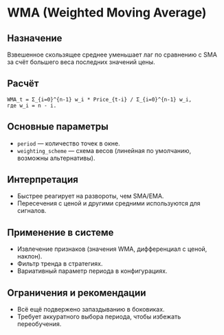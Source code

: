 # WMA (Weighted Moving Average)

## Назначение
Взвешенное скользящее среднее уменьшает лаг по сравнению с SMA за счёт большего веса последних значений цены.

## Расчёт
```
WMA_t = Σ_{i=0}^{n-1} w_i * Price_{t-i} / Σ_{i=0}^{n-1} w_i,
где w_i = n - i.
```

## Основные параметры
- `period` — количество точек в окне.
- `weighting_scheme` — схема весов (линейная по умолчанию, возможны альтернативы).

## Интерпретация
- Быстрее реагирует на развороты, чем SMA/EMA.
- Пересечения с ценой и другими средними используются для сигналов.

## Применение в системе
- Извлечение признаков (значения WMA, дифференциал с ценой, наклон).
- Фильтр тренда в стратегиях.
- Вариативный параметр периода в конфигурациях.

## Ограничения и рекомендации
- Всё ещё подвержено запаздыванию в боковиках.
- Требует аккуратного выбора периода, чтобы избежать переобучения.
